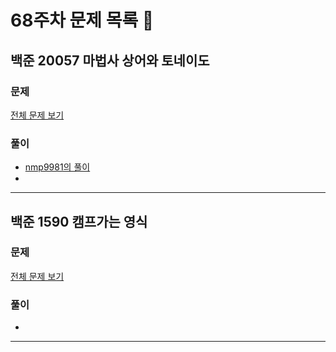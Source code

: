 # 68주차 문제 목록 📝

## 백준 20057 마법사 상어와 토네이도    
### 문제
[전체 문제 보기](https://www.acmicpc.net/problem/20057)

### 풀이
- [nmp9981의 풀이](https://blog.naver.com/tybnasgo/222624298472)
- 
___

## 백준 1590 캠프가는 영식    
### 문제
[전체 문제 보기](https://www.acmicpc.net/problem/1490)

### 풀이
- 
___

